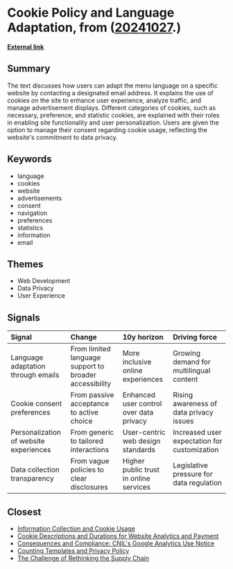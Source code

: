 # __Cookie Policy and Language Adaptation__, from ([20241027](https://kghosh.substack.com/p/20241027).)

__[External link](https://www.blitzortung.org/en/live_lightning_maps.php)__



## Summary

The text discusses how users can adapt the menu language on a specific website by contacting a designated email address. It explains the use of cookies on the site to enhance user experience, analyze traffic, and manage advertisement displays. Different categories of cookies, such as necessary, preference, and statistic cookies, are explained with their roles in enabling site functionality and user personalization. Users are given the option to manage their consent regarding cookie usage, reflecting the website's commitment to data privacy.

## Keywords

* language
* cookies
* website
* advertisements
* consent
* navigation
* preferences
* statistics
* information
* email

## Themes

* Web Development
* Data Privacy
* User Experience

## Signals

| Signal                                 | Change                                                 | 10y horizon                             | Driving force                                |
|:---------------------------------------|:-------------------------------------------------------|:----------------------------------------|:---------------------------------------------|
| Language adaptation through emails     | From limited language support to broader accessibility | More inclusive online experiences       | Growing demand for multilingual content      |
| Cookie consent preferences             | From passive acceptance to active choice               | Enhanced user control over data privacy | Rising awareness of data privacy issues      |
| Personalization of website experiences | From generic to tailored interactions                  | User-centric web design standards       | Increased user expectation for customization |
| Data collection transparency           | From vague policies to clear disclosures               | Higher public trust in online services  | Legislative pressure for data regulation     |

## Closest

* [Information Collection and Cookie Usage](a33c07b3f96448f9af29b9e59a080b73)
* [Cookie Descriptions and Durations for Website Analytics and Payment](7717bf4adf361e8117bc88437c660273)
* [Consequences and Compliance: CNIL's Google Analytics Use Notice](903096f9f71209541fb6fabd6220b72b)
* [Counting Templates and Privacy Policy](348fffeed19b47b0379a6ca0cad9ec8e)
* [The Challenge of Rethinking the Supply Chain](fa27e27bdec01712d582ab0f61c95bac)